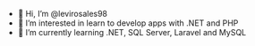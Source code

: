 - 👋 Hi, I’m @levirosales98
- 👀 I’m interested in learn to develop apps with .NET and PHP
- 🌱 I’m currently learning .NET, SQL Server, Laravel and MySQL
